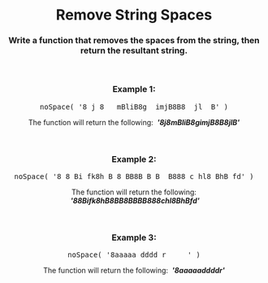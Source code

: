 <div align = "center">

# Remove String Spaces

</div>

<div align = "center">

<h3>Write a function that removes the spaces from the string, then return the resultant string.</h3>

<br>

<h3>Example 1:</h3>

<pre>noSpace(&nbsp;'8 j 8   mBliB8g  imjB8B8  jl  B'&nbsp;)</pre>

<p>The function will return the following: &nbsp;<em><strong>'8j8mBliB8gimjB8B8jlB'</strong></em></p>

<br>

<h3>Example 2:</h3>

<pre>noSpace(&nbsp;'8 8 Bi fk8h B 8 BB8B B B  B888 c hl8 BhB fd'&nbsp;)</pre>

<p>The function will return the following: &nbsp;<em><strong>'88Bifk8hB8BB8BBBB888chl8BhBfd'</strong></em></p>

<br>

<h3>Example 3:</h3>

<pre>noSpace(&nbsp;'8aaaaa dddd r     '&nbsp;)</pre>

<p>The function will return the following: &nbsp;<em><strong>'8aaaaaddddr'</strong></em></p>

</div>
